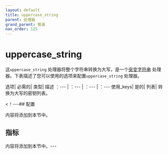 ```yaml
---
layout: default
title: uppercase_string
parent: 处理器
grand_parent: 管道
nav_order: 125
---
```


# uppercase_string

这`uppercase_string` 处理器将整个字符串转换为大写，是一个[突变字符串](https://github.com/opensearch-project/data-prepper/tree/main/data-prepper-plugins/mutate-string-processors#mutate-string-processors) 处理器。下表描述了您可以使用的选项来配置`uppercase_string` 处理器。

选项| 必需的| 类型| 描述
：--- | ：--- | ：--- | ：---
使用_keys| 是的| 列表| 转换为大写的密钥列表。

<！---## 配置

内容将添加到本节中。

## 指标

内容将添加到本节中。---

